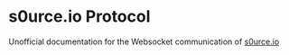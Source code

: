 # s0urce.io Protocol

Unofficial documentation for the Websocket communication of [s0urce.io](http://s0urce.io/)